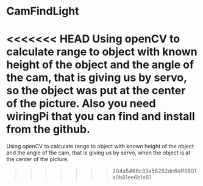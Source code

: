 # CamFindLight

<<<<<<< HEAD
Using openCV to calculate range to object with known height of the object and the angle of the cam, that is giving us by servo, so the object was put at the center of the picture.
Also you need wiringPi that you can find and install from the github.
=======
Using openCV to calculate range to object with known height of the object and the angle of the cam, that is giving us by servo, when the object is at the center of the picture.
>>>>>>> 204a5466c33a56282dc6eff9801a0b81ee6b1e81

